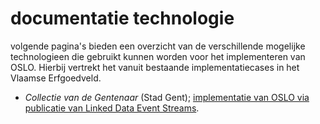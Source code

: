 # documentatie technologie

volgende pagina's bieden een overzicht van de verschillende mogelijke technologieen die gebruikt kunnen worden voor het implementeren van OSLO. Hierbij vertrekt het vanuit bestaande implementatiecases in het Vlaamse Erfgoedveld.&#x20;

* _Collectie van de Gentenaar_ (Stad Gent); [implementatie van OSLO via publicatie van Linked Data Event Streams](ldes-linked-data-event-stream/).&#x20;
